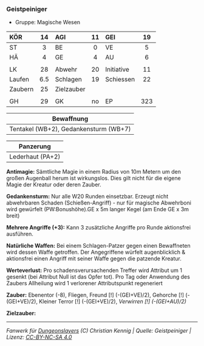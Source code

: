 ### Geistpeiniger

- Gruppe: Magische Wesen

| KÖR     | 14  | AGI        | 11  | GEI        | 19  |
| :------ | :-: | :--------- | :-: | :--------- | :-: |
| ST      |  3  | BE         |  0  | VE         |  5  |
| HÄ      |  4  | GE         |  4  | AU         |  6  |
|         |     |            |     |            |     |
| LK      | 28  | Abwehr     | 20  | Initiative | 11  |
| Laufen  | 6.5 | Schlagen   | 19  | Schiessen  | 22  |
| Zaubern | 25  | Zielzauber |     |            |     |
|         |     |            |     |            |     |
| GH      | 29  | GK         | no  | EP         | 323 |

|              Bewaffnung               |
| :-----------------------------------: |
| Tentakel (WB+2), Gedankensturm (WB+7) |

|    Panzerung     |
| :--------------: |
| Lederhaut (PA+2) |

**Antimagie:** Sämtliche Magie in einem Radius von 10m Metern um den großen Augenball herum ist wirkungslos. Dies gilt nicht für die eigene Magie der Kreatur oder deren Zauber.

**Gedankensturm:** Nur alle W20 Runden einsetzbar. Erzeugt nicht abwehrbaren Schaden (Schießen-Angriff) - nur für magische Abwehrboni wird gewürfelt (PW:Bonushöhe).GE x 5m langer Kegel (am Ende GE x 3m breit)

**Mehrere Angriffe (+3):** Kann 3 zusätzliche Angriffe pro Runde aktionsfrei ausführen.

**Natürliche Waffen:** Bei einem Schlagen-Patzer gegen einen Bewaffneten wird dessen Waffe getroffen. Der Angegriffene würfelt augenblicklich & aktionsfrei einen Angriff mit seiner Waffe gegen die patzende Kreatur.

**Werteverlust:** Pro schadensverursachenden Treffer wird Attribut um 1 gesenkt (bei Attribut Null ist das Opfer tot). Pro Tag oder Anwendung des Zaubers Allheilung wird 1 verlorener Attributspunkt regeneriert

**Zauber:** Ebenentor (-8), Fliegen, Freund [!] (-(GEI+VE)/2), Gehorche [!] (-(GEI+VE)/2), Kleiner Terror [!] (-(GEI+VE)/2), _Verwirren [!] (-(GEI+AU)/2)_

**Zielzauber:**

---

_Fanwerk für [Dungeonslayers](https://www.dungeonslayers.net/) (C) Christian Kennig | Quelle: Geistpeiniger | Lizenz: [CC-BY-NC-SA 4.0](https://creativecommons.org/licenses/by-nc-sa/4.0/deed.de)_

